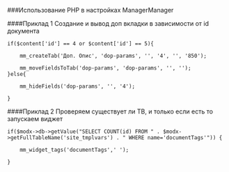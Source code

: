 ###Использование PHP в настройках ManagerManager

####Приклад 1
Создание и вывод доп вкладки в зависимости от id документа
	
	if($content['id'] == 4 or $content['id'] == 5){
	
		mm_createTab('Доп. Опис', 'dop-params', '', '4', '', '850');
	
		mm_moveFieldsToTab('dop-params', 'dop-params', '', '');
	}else{
	
		mm_hideFields('dop-params', '', '4');
	
	}
	
####Приклад 2
Проверяем существует ли ТВ, и только если есть то запускаем виджет

	if($modx->db->getValue("SELECT COUNT(id) FROM " . $modx->getFullTableName('site_tmplvars') . " WHERE name='documentTags'")) {
    	
    	mm_widget_tags('documentTags',' ');
    
    }
